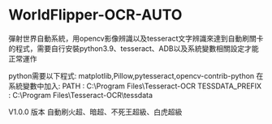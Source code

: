 # WorldFlipper-OCR-AUTO
彈射世界自動系統，用opencv影像辨識以及tesseract文字辨識來達到自動刷關卡的程式，需要自行安裝python3.9、tesseract、ADB以及系統變數相關設定才能正常運作

python需要以下程式:
    matplotlib,Pillow,pytesseract,opencv-contrib-python
在系統變數中加入:
  PATH : C:\Program Files\Tesseract-OCR
  TESSDATA_PREFIX : C:\Program Files\Tesseract-OCR\tessdata

V1.0.0 版本
    自動刷火超、暗超、不死王超級、白虎超級
